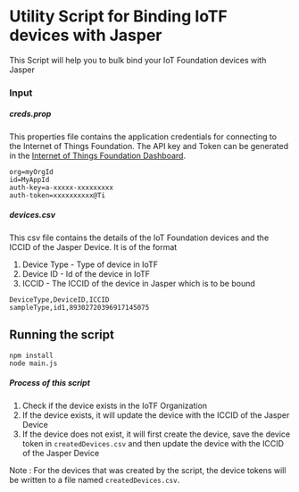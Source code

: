 # Utility Script for Binding IoTF devices with Jasper 

This Script will help you to bulk bind your IoT Foundation devices with Jasper

### Input

##### creds.prop
This properties file contains the application credentials for connecting to the Internet of Things Foundation. The API key and Token can be generated in the [Internet of Things Foundation Dashboard](http://internetofthings.ibmcloud.com/).
```
org=myOrgId
id=MyAppId
auth-key=a-xxxxx-xxxxxxxxx
auth-token=xxxxxxxxxx@Ti
```

##### devices.csv
This csv file contains the details of the IoT Foundation devices and the ICCID of the Jasper Device. It is of the format

1. Device Type - Type of device in IoTF
2. Device ID - Id of the device in IoTF
3. ICCID - The ICCID of the device in Jasper which is to be bound
```
DeviceType,DeviceID,ICCID
sampleType,id1,89302720396917145075
```

## Running the script
```
npm install
node main.js
```

##### Process of this script
1. Check if the device exists in the IoTF Organization
2. If the device exists, it will update the device with the ICCID of the Jasper Device
3. If the device does not exist, it will first create the device, save the device token in `createdDevices.csv` and then update the device with the ICCID of the Jasper Device

Note : For the devices that was created by the script, the device tokens will be written to a file named `createdDevices.csv`.
